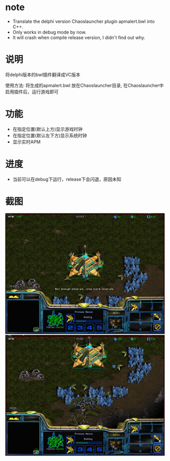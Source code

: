 # note

+ Translate the delphi version Chaoslauncher plugin apmalert.bwl into C++.
+ Only works in debug mode by now. 
+ It will crash when compile release version, I didn't find out why.

# 说明

将delphi版本的bwl插件翻译成VC版本

使用方法: 将生成的apmalert.bwl 放在Chaoslauncher目录, 在Chaoslauncher中启用插件后，运行游戏即可


# 功能

* 在指定位置(默认上方)显示游戏时钟
* 在指定位置(默认左下方)显示系统时钟
* 显示实时APM

# 进度

+ 当前可以在debug下运行，release下会闪退，原因未知


# 截图

![fff](Run1.png)
![ggg](Run2.png)
